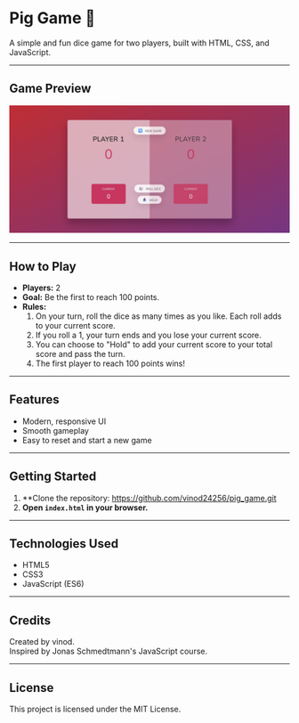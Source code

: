 # Pig Game 🎲

A simple and fun dice game for two players, built with HTML, CSS, and JavaScript.

---

## Game Preview

<!-- Add a screenshot or GIF of your game below -->

![alt text](image.png)

<!-- Replace 'screenshot.png' with your actual image file -->

---

## How to Play

- **Players:** 2
- **Goal:** Be the first to reach 100 points.
- **Rules:**
  1. On your turn, roll the dice as many times as you like. Each roll adds to your current score.
  2. If you roll a 1, your turn ends and you lose your current score.
  3. You can choose to "Hold" to add your current score to your total score and pass the turn.
  4. The first player to reach 100 points wins!

---

## Features

- Modern, responsive UI
- Smooth gameplay
- Easy to reset and start a new game

---

## Getting Started

1. \*\*Clone the repository: https://github.com/vinod24256/pig_game.git
2. **Open `index.html` in your browser.**

---

## Technologies Used

- HTML5
- CSS3
- JavaScript (ES6)

---

## Credits

Created by vinod.  
Inspired by Jonas Schmedtmann's JavaScript course.

---

## License

This project is licensed under the MIT License.
